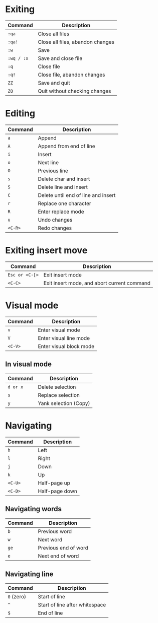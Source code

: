 # Exiting

| Command    | Description                      |
| ---------- | -------------------------------- |
| `:qa`      | Close all files                  |
| `:qa!`     | Close all files, abandon changes |
| `:w`       | Save                             |
| `:wq / :x` | Save and close file              |
| `:q`       | Close file                       |
| `:q!`      | Close file, abandon changes      |
| `ZZ`       | Save and quit                    |
| `ZQ`       | Quit without checking changes    |

# Editing

| Command | Description                         |
| ------- | ----------------------------------- |
| `a`     | Append                              |
| `A`     | Append from end of line             |
| `i`     | Insert                              |
| `o`     | Next line                           |
| `O`     | Previous line                       |
| `s`     | Delete char and insert              |
| `S`     | Delete line and insert              |
| `C`     | Delete until end of line and insert |
| `r`     | Replace one character               |
| `R`     | Enter replace mode                  |
| `u`     | Undo changes                        |
| `<C-R>` | Redo changes                        |

# Exiting insert move

| Command        | Description                                 |
| -------------- | ------------------------------------------- |
| `Esc or <C-[>` | Exit insert mode                            |
| `<C-C>`        | Exit insert mode, and abort current command |

# Visual mode

| Command | Description             |
| ------- | ----------------------- |
| `v`     | Enter visual mode       |
| `V`     | Enter visual line mode  |
| `<C-V>` | Enter visual block mode |

## In visual mode

| Command  | Description           |
| -------- | --------------------- |
| `d or x` | Delete selection      |
| `s`      | Replace selection     |
| `y`      | Yank selection (Copy) |

# Navigating

| Command | Description    |
| ------- | -------------- |
| `h`     | Left           |
| `l`     | Right          |
| `j`     | Down           |
| `k`     | Up             |
| `<C-U>` | Half-page up   |
| `<C-D>` | Half-page down |

## Navigating words

| Command | Description          |
| ------- | -------------------- |
| `b`     | Previous word        |
| `w`     | Next word            |
| `ge`    | Previous end of word |
| `e`     | Next end of word     |

## Navigating line

| Command    | Description                    |
| ---------- | ------------------------------ |
| `0` (zero) | Start of line                  |
| `^`        | Start of line after whitespace |
| `$`        | End of line                    |
